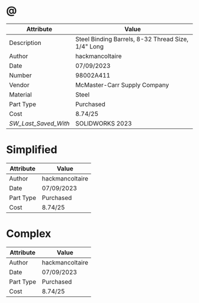 # @
| Attribute | Value |
| ---  | ---     |
| Description | Steel Binding Barrels, 8-32 Thread Size, 1/4&quot; Long |
| Author | hackmancoltaire |
| Date | 07/09/2023 |
| Number | 98002A411 |
| Vendor | McMaster-Carr Supply Company |
| Material | Steel |
| Part Type | Purchased |
| Cost | 8.74/25 |
| _SW_Last_Saved_With_ | SOLIDWORKS 2023 |
# Simplified
| Attribute | Value |
| ---  | ---     |
| Author | hackmancoltaire |
| Date | 07/09/2023 |
| Part Type | Purchased |
| Cost | 8.74/25 |
# Complex
| Attribute | Value |
| ---  | ---     |
| Author | hackmancoltaire |
| Date | 07/09/2023 |
| Part Type | Purchased |
| Cost | 8.74/25 |
